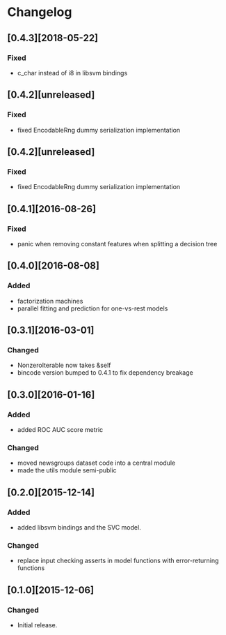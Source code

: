 # Changelog

## [0.4.3][2018-05-22]
### Fixed
- c_char instead of i8 in libsvm bindings

## [0.4.2][unreleased]
### Fixed
- fixed EncodableRng dummy serialization implementation

## [0.4.2][unreleased]
### Fixed
- fixed EncodableRng dummy serialization implementation

## [0.4.1][2016-08-26]
### Fixed
- panic when removing constant features when splitting
  a decision tree

## [0.4.0][2016-08-08]
### Added
- factorization machines
- parallel fitting and prediction for one-vs-rest models

## [0.3.1][2016-03-01]
### Changed
- NonzeroIterable now takes &self
- bincode version bumped to 0.4.1 to fix dependency breakage

## [0.3.0][2016-01-16]
### Added
- added ROC AUC score metric

### Changed
- moved newsgroups dataset code into a central module
- made the utils module semi-public

## [0.2.0][2015-12-14]
### Added
- added libsvm bindings and the SVC model.
### Changed
- replace input checking asserts in model functions with error-returning functions

## [0.1.0][2015-12-06]
### Changed
- Initial release.
